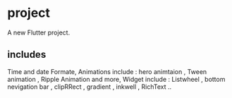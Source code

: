 # project

A new Flutter project.

## includes
Time and date Formate,
Animations include : hero animtaion , Tween animation , Ripple Animation and more,
Widget include : Listwheel , bottom nevigation bar , clipRRect , gradient , inkwell , RichText ..

